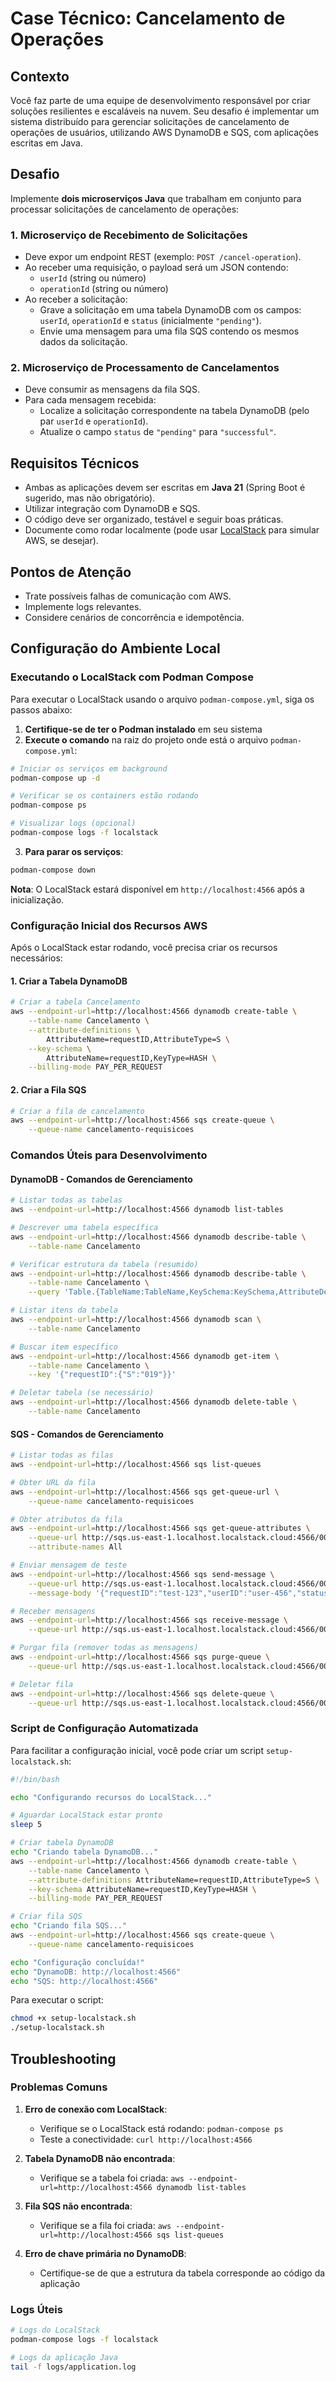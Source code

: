 # Case Técnico: Cancelamento de Operações

## Contexto

Você faz parte de uma equipe de desenvolvimento responsável por criar soluções resilientes e escaláveis na nuvem. Seu desafio é implementar um sistema distribuído para gerenciar solicitações de cancelamento de operações de usuários, utilizando AWS DynamoDB e SQS, com aplicações escritas em Java.

## Desafio

Implemente **dois microserviços Java** que trabalham em conjunto para processar solicitações de cancelamento de operações:

### 1. Microserviço de Recebimento de Solicitações

- Deve expor um endpoint REST (exemplo: `POST /cancel-operation`).
- Ao receber uma requisição, o payload será um JSON contendo:
  - `userId` (string ou número)
  - `operationId` (string ou número)
- Ao receber a solicitação:
  - Grave a solicitação em uma tabela DynamoDB com os campos: `userId`, `operationId` e `status` (inicialmente `"pending"`).
  - Envie uma mensagem para uma fila SQS contendo os mesmos dados da solicitação.

### 2. Microserviço de Processamento de Cancelamentos

- Deve consumir as mensagens da fila SQS.
- Para cada mensagem recebida:
  - Localize a solicitação correspondente na tabela DynamoDB (pelo par `userId` e `operationId`).
  - Atualize o campo `status` de `"pending"` para `"successful"`.

## Requisitos Técnicos

- Ambas as aplicações devem ser escritas em **Java 21** (Spring Boot é sugerido, mas não obrigatório).
- Utilizar integração com DynamoDB e SQS.
- O código deve ser organizado, testável e seguir boas práticas.
- Documente como rodar localmente (pode usar [LocalStack](https://github.com/localstack/localstack) para simular AWS, se desejar).

## Pontos de Atenção

- Trate possíveis falhas de comunicação com AWS.
- Implemente logs relevantes.
- Considere cenários de concorrência e idempotência.

## Configuração do Ambiente Local

### Executando o LocalStack com Podman Compose

Para executar o LocalStack usando o arquivo `podman-compose.yml`, siga os passos abaixo:

1. **Certifique-se de ter o Podman instalado** em seu sistema
2. **Execute o comando** na raiz do projeto onde está o arquivo `podman-compose.yml`:

```bash
# Iniciar os serviços em background
podman-compose up -d

# Verificar se os containers estão rodando
podman-compose ps

# Visualizar logs (opcional)
podman-compose logs -f localstack
```

3. **Para parar os serviços**:
```bash
podman-compose down
```

**Nota**: O LocalStack estará disponível em `http://localhost:4566` após a inicialização.

### Configuração Inicial dos Recursos AWS

Após o LocalStack estar rodando, você precisa criar os recursos necessários:

#### 1. Criar a Tabela DynamoDB

```bash
# Criar a tabela Cancelamento
aws --endpoint-url=http://localhost:4566 dynamodb create-table \
    --table-name Cancelamento \
    --attribute-definitions \
        AttributeName=requestID,AttributeType=S \
    --key-schema \
        AttributeName=requestID,KeyType=HASH \
    --billing-mode PAY_PER_REQUEST
```

#### 2. Criar a Fila SQS

```bash
# Criar a fila de cancelamento
aws --endpoint-url=http://localhost:4566 sqs create-queue \
    --queue-name cancelamento-requisicoes
```

### Comandos Úteis para Desenvolvimento

#### DynamoDB - Comandos de Gerenciamento

```bash
# Listar todas as tabelas
aws --endpoint-url=http://localhost:4566 dynamodb list-tables

# Descrever uma tabela específica
aws --endpoint-url=http://localhost:4566 dynamodb describe-table \
    --table-name Cancelamento

# Verificar estrutura da tabela (resumido)
aws --endpoint-url=http://localhost:4566 dynamodb describe-table \
    --table-name Cancelamento \
    --query 'Table.{TableName:TableName,KeySchema:KeySchema,AttributeDefinitions:AttributeDefinitions}'

# Listar itens da tabela
aws --endpoint-url=http://localhost:4566 dynamodb scan \
    --table-name Cancelamento

# Buscar item específico
aws --endpoint-url=http://localhost:4566 dynamodb get-item \
    --table-name Cancelamento \
    --key '{"requestID":{"S":"019"}}'

# Deletar tabela (se necessário)
aws --endpoint-url=http://localhost:4566 dynamodb delete-table \
    --table-name Cancelamento
```

#### SQS - Comandos de Gerenciamento

```bash
# Listar todas as filas
aws --endpoint-url=http://localhost:4566 sqs list-queues

# Obter URL da fila
aws --endpoint-url=http://localhost:4566 sqs get-queue-url \
    --queue-name cancelamento-requisicoes

# Obter atributos da fila
aws --endpoint-url=http://localhost:4566 sqs get-queue-attributes \
    --queue-url http://sqs.us-east-1.localhost.localstack.cloud:4566/000000000000/cancelamento-requisicoes \
    --attribute-names All

# Enviar mensagem de teste
aws --endpoint-url=http://localhost:4566 sqs send-message \
    --queue-url http://sqs.us-east-1.localhost.localstack.cloud:4566/000000000000/cancelamento-requisicoes \
    --message-body '{"requestID":"test-123","userID":"user-456","status":"PENDENTE","datetime":"2025-07-10T20:00:00Z"}'

# Receber mensagens
aws --endpoint-url=http://localhost:4566 sqs receive-message \
    --queue-url http://sqs.us-east-1.localhost.localstack.cloud:4566/000000000000/cancelamento-requisicoes

# Purgar fila (remover todas as mensagens)
aws --endpoint-url=http://localhost:4566 sqs purge-queue \
    --queue-url http://sqs.us-east-1.localhost.localstack.cloud:4566/000000000000/cancelamento-requisicoes

# Deletar fila
aws --endpoint-url=http://localhost:4566 sqs delete-queue \
    --queue-url http://sqs.us-east-1.localhost.localstack.cloud:4566/000000000000/cancelamento-requisicoes
```

### Script de Configuração Automatizada

Para facilitar a configuração inicial, você pode criar um script `setup-localstack.sh`:

```bash
#!/bin/bash

echo "Configurando recursos do LocalStack..."

# Aguardar LocalStack estar pronto
sleep 5

# Criar tabela DynamoDB
echo "Criando tabela DynamoDB..."
aws --endpoint-url=http://localhost:4566 dynamodb create-table \
    --table-name Cancelamento \
    --attribute-definitions AttributeName=requestID,AttributeType=S \
    --key-schema AttributeName=requestID,KeyType=HASH \
    --billing-mode PAY_PER_REQUEST

# Criar fila SQS
echo "Criando fila SQS..."
aws --endpoint-url=http://localhost:4566 sqs create-queue \
    --queue-name cancelamento-requisicoes

echo "Configuração concluída!"
echo "DynamoDB: http://localhost:4566"
echo "SQS: http://localhost:4566"
```

Para executar o script:
```bash
chmod +x setup-localstack.sh
./setup-localstack.sh
```

## Troubleshooting

### Problemas Comuns

1. **Erro de conexão com LocalStack**:
   - Verifique se o LocalStack está rodando: `podman-compose ps`
   - Teste a conectividade: `curl http://localhost:4566`

2. **Tabela DynamoDB não encontrada**:
   - Verifique se a tabela foi criada: `aws --endpoint-url=http://localhost:4566 dynamodb list-tables`

3. **Fila SQS não encontrada**:
   - Verifique se a fila foi criada: `aws --endpoint-url=http://localhost:4566 sqs list-queues`

4. **Erro de chave primária no DynamoDB**:
   - Certifique-se de que a estrutura da tabela corresponde ao código da aplicação

### Logs Úteis

```bash
# Logs do LocalStack
podman-compose logs -f localstack

# Logs da aplicação Java
tail -f logs/application.log
```
